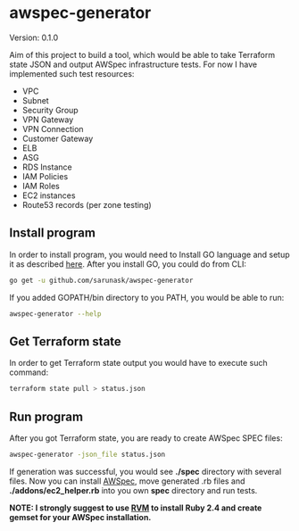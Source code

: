 # awspec-generator

Version: 0.1.0

Aim of this project to build a tool, which would be able to take Terraform state JSON and output 
AWSpec infrastructure tests.
For now I have implemented such test resources:
* VPC
* Subnet
* Security Group
* VPN Gateway
* VPN Connection
* Customer Gateway
* ELB
* ASG
* RDS Instance
* IAM Policies
* IAM Roles
* EC2 instances
* Route53 records (per zone testing)

## Install program
In order to install program, you would need to Install GO language and setup it as described 
[here](https://golang.org/doc/install).
After you install GO, you could do from CLI:
```bash
go get -u github.com/sarunask/awspec-generator
```
If you added GOPATH/bin directory to you PATH, you would be able to run:
```bash
awspec-generator --help
```

## Get Terraform state
In order to get Terraform state output you would have to execute such command:
```bash
terraform state pull > status.json
```  

## Run program
After you got Terraform state, you are ready to create AWSpec SPEC files:
```bash
awspec-generator -json_file status.json
```
If generation was successful, you would see **./spec** directory with several files. 
Now you can install [AWSpec](https://github.com/k1LoW/awspec), move generated .rb files and **./addons/ec2_helper.rb** 
into you own **spec** directory and run tests.

**NOTE: I strongly suggest to use [RVM](https://rvm.io/) to install Ruby 2.4 and create gemset for your AWSpec 
installation.**
